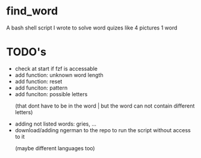 # find_word
A bash shell script I wrote to solve word quizes like 4 pictures 1 word

# TODO's
<ul>
  <li>check at start if fzf is accessable</li>
  <li>add function: unknown word length</li>
  <li>add function: reset</li>
  <li>add funciton: pattern</li>
  <li>
    add funciton: possible letters
    <p>(that dont have to be in the word | but the word can not contain different letters)</p>
  </li>
  <li>adding not listed words: gries, ...</li>
  <li>download/adding ngerman to the repo to run the script without access to it
  <p>(maybe different languages too)</p>
  </li>

</ul>
